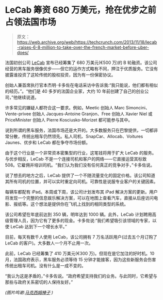# LeCab 筹资 680 万美元，抢在优步之前占领法国市场

> 原文：<https://web.archive.org/web/https://techcrunch.com/2013/11/18/lecab-raises-6-8-million-to-take-over-the-french-market-before-uber-does/>

法国初创公司 [LeCab](https://web.archive.org/web/20230315153134/https://www.lecab.fr/) 宣布已经筹集了 680 万美元(€500 万)的 B 轮融资。该公司经营的黑车服务很像优步——但它的运作方式略有不同，押注于优质服务。它没有披露谁投资了这轮传统的股权投资，因为有一份保密协议。

创始人兼首席执行官本杰明·卡多佐在电话采访中告诉我:“我只能说，他们都有相似的经历。”。“他们是 40 多岁的法国企业家，大约 10 年前创建了自己的创业公司，”他继续说道。

许多常见的嫌疑人都符合这一要求。例如，Meetic 创始人 Marc Simoncini、Vente-privee 创始人 Jacques-Antoine Granjon、Free 创始人 Xavier Niel 或 PriceMinister 创始人 Pierre Kosciusko-Morizet 都可能参与其中。

说到所谓的黑车服务，法国市场还是大开的。大多数服务只在巴黎提供，一切都非常分散，传统出租车仍然领先。私人司机、SnapCar、Allocab、Voitures Jaunes、优步和 LeCab 都在争夺市场份额。

由于这个行业是一个非常资本密集型的行业，这笔钱将用于扩大 LeCab 的服务。与优步相反，LeCab 不是一个连接司机和客户的网络——它直接运营其标致 508。它雇佣并培训司机。“我们认为我们没有任何真正的竞争对手，”卡多佐说。

说了想去的地方之后，LeCab 提供了一个不随流量变化的固定价格。该公司知道其所有司机的位置，并可以实时重定向司机。可靠性是说服专业客户的关键因素。

每辆车都配有 iPad。本周或下周，该公司计划发布其 iPad 解决方案的更新。用户将发现一个完整的信息娱乐解决方案，可以在地图上查看汽车，直接从后座访问电影、报纸等。这个想法是提供你在飞机上找到的相同类型的系统。

该公司希望在年底前达到 350 辆，明年达到 1000 辆。此外，LeCab 计划聘用高级管理人员，因为它有了更多的现金。卡多佐说:“我们希望吸引该领域的专家，以使 LeCab 达到下一个增长水平。”

目前，每天有数千人使用 LeCab，该公司拥有 7 万名活跃用户(过去五个月订购了 LeCab 的客户)。大多数人一个月不止用一次。

此前，LeCab 已经筹集了 410 万美元(€300 万)。但现在是它加注的好时机。10 月，法国政府表示，黑车服务必须等待 15 分钟才能接客，因为这些新服务会伤害传统出租车司机。没有什么是一成不变的。

“我认为这是矛盾的，”卡多佐说。“政府希望支持我们的业务。与此同时，它希望与那些与政府关系密切的人保持友好。”

*(图片鸣谢:[马克西姆棒子](https://web.archive.org/web/20230315153134/http://www.flickr.com/photos/maximebonzi/8493583277/) )*